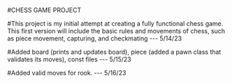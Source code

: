 #CHESS GAME PROJECT

#This project is my initial attempt at creating a fully functional chess game. This first version will include the basic rules and movements of chess, such as piece movement, capturing, and checkmating --- 5/14/23


#Added board (prints and updates board), piece (added a pawn class that validates its moves), const files  --- 5/15/23

#Added valid moves for rook. --- 5/16/23





